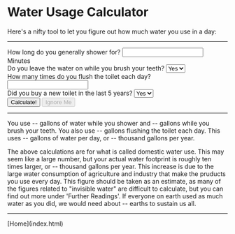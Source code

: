 # Water Usage Calculator
Here's a nifty tool to let you figure out how much water you use in a day:
<hr>
<form id="calc">
	How long do you generally shower for? <input type="number" name="shower"> Minutes<br>
	Do you leave the water on while you brush your teeth?
	<select name="brush">
		<option value="y">Yes</option>
		<option value="n">No</option>
	</select><br>
	How many times do you flush the toilet each day? <input type="number" name="flush"><br>
	Did you buy a new toilet in the last 5 years?
	<select name="toiletAge">
		<option value="y">Yes</option>
		<option value="n">No</option>
	</select><br>
	<button id="return">Calculate!</button>
	<button type="submit" disabled>Ignore Me</button>
	
</form>
<hr>
<p>
You use <span id="showerResult">--</span> gallons of water while you shower and <span id="brushResult">--</span> gallons while you brush your teeth. You also use <span id="flushResult">--</span> gallons flushing the toilet each day. This uses <span id="daily">--</span> gallons of water per day, or <span id="yearly">--</span> thousand gallons per year.
</p>
<p>
The above calculations are for what is called domestic water use. This may seem like a large number, but your actual water footprint is roughly ten times larger, or <span id="adjustedYearly">--</span> thousand gallons per year. This increase is due to the large water consumption of agriculture and industry that make the pruducts you use every day. This figure should be taken as an estimate, as many of the figures related to "invisible water" are difficult to calculate, but you can find out more under 'Further Readings'. If everyone on earth used as much water as you did, we would need about <span id="worldsNeeded">--</span> earths to sustain us all.
</p>
<script>
var form = document.getElementById("calc");
var sub = document.getElementById("return");
var debug = true;

var showerResult = document.getElementById("showerResult");
var brushResult = document.getElementById("brushResult");
var flushResult = document.getElementById("flushResult");
var daily = document.getElementById("daily");
var yearly = document.getElementById("yearly");
var adjustedYearly = document.getElementById("adjustedYearly");
var worldsNeeded = document.getElementById("worldsNeeded");

function handleFormNoEvent() {
	if(debug) {
		alert("submitted!");
	}
	var showerGallons = form.elements.shower.value * 2.1;
	var brushGallons = 0;
	if(form.elements.brush.value == "y") {
		brushGallons = 2.5;
	}
	var galPerFlush = 3.5;
	if(form.elements.toiletAge.value == "y") {
		galPerFlush = 1.6;
	}
	var flushGallons = galPerFlush * form.elements.flush.value;
	
	showerResult.textContent = showerGallons;
	brushResult.textContent = brushGallons;
	flushResult.textContent = flushGallons;
	
	var dailyGallons = showerGallons + brushGallons + flushGallons;
	var yearlyGallons = Math.round(36.5 * dailyGallons)*0.01;
	var yearlyAjdusted = Math.round(365 * dailyGallons)*0.01;
	var earths = Math.round(yearlyAdjusted * 7 / 23.8) * 0.1;
	
	daily.textContent = dailyGallons;
	yearly.textContent = yearlyGallons;
	adjustedYearly.textContent = yearlyAdjusted;
	earthsNeeded.textContent = earths;
	
	//return false;
}

sub.addEventListener("click", handleFormNoEvent);
</script>


<hr>
[Home](index.html)
